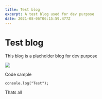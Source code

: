 ```yaml
---
title: Test blog
excerpt: A test blog used for dev purpose
date: 2021-08-06T06:15:59.477Z
---
```

# Test blog

This blog is a placholder blog for dev purpose

![](https://ryndia.me/content/images/size/w1000/2021/02/Screenshot-2021-02-04-at-14.01.53.png)



Code sample

```
console.log("Test");
```



Thats all